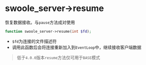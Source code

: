 # swoole_server->resume

恢复数据接收。与`pause`方法成对使用
```php
function swoole_server->resume(int $fd);
```

* `$fd`为连接的文件描述符
* 调用此函数后会将连接重新加入到`EventLoop`中，继续接收客户端数据

> 低于`4.0.0`版本`resume`方法仅可用于`BASE`模式